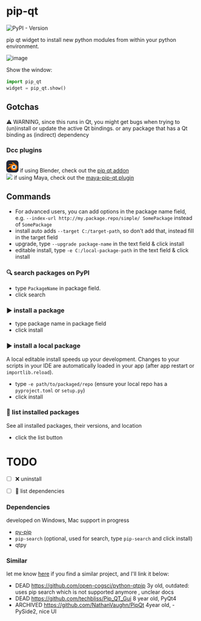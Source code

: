 # pip-qt
![PyPI - Version](https://img.shields.io/pypi/v/pip-qt)

pip qt widget to install new python modules from within your python environment.  

![image](https://github.com/hannesdelbeke/pip-qt/assets/3758308/272b56de-ada0-45f3-a813-75db8a749688)

Show the window:
```python
import pip_qt
widget = pip_qt.show()
```

## Gotchas
⚠️ WARNING, since this runs in Qt, you might get bugs when trying to (un)install or update the active Qt bindings.
or any package that has a Qt binding as (indirect) dependency

### Dcc plugins
<img src="https://raw.githubusercontent.com/tandpfun/skill-icons/59059d9d1a2c092696dc66e00931cc1181a4ce1f/icons/Blender-Dark.svg" width="32" style="max-width: 100%;"> if using Blender, check out the [pip qt addon](https://github.com/hannesdelbeke/pip-qt-addon)  
<img src="https://raw.githubusercontent.com/hannesdelbeke/gamedev-emojis/main/tools/emoji-maya.png" width="32" style="max-width: 100%;"> if using Maya, check out the [maya-pip-qt plugin](https://github.com/hannesdelbeke/maya-pip-qt)  


## Commands
- For advanced users, you can add options in the package name field, e.g. `--index-url http://my.package.repo/simple/ SomePackage` instead of `SomePackage`
- install auto adds `--target C:/target-path`, so don't add that, instead fill in the target field
- upgrade, type `--upgrade package-name` in the text field & click install
- editable install, type `-e C:/local-package-path` in the text field & click install

### 🔍 search packages on PyPI
- type `PackageName` in package field.
- click search

### ▶️ install a package
- type package name in package field
- click install

### ▶️ install a local package 
A local editable install speeds up your development.
Changes to your scripts in your IDE are automatically loaded in your app (after app restart or `importlib.reload`).
- type `-e path/to/packaged/repo` (ensure your local repo has a `pyproject.toml` or `setup.py`)
- click install

### 📃 list installed packages
See all installed packages, their versions, and location
- click the list button

# TODO
- [ ] ❌ uninstall
- [ ] 📃 list dependencies


### Dependencies
developed on Windows, Mac support in progress
- [py-pip](https://github.com/hannesdelbeke/py-pip)
- `pip-search` (optional, used for search, type `pip-search` and click install)
- qtpy



### Similar
let me know [here](https://github.com/hannesdelbeke/pip-qt/issues/new) if you find a similar project, and I'll link it below:
- DEAD https://github.com/open-cogsci/python-qtpip 3y old, outdated: uses pip search which is not supported anymore , unclear docs
- DEAD https://github.com/techbliss/Pip_QT_Gui 8 year old, PyQt4
- ARCHIVED https://github.com/NathanVaughn/PipQt 4year old, - PySide2, nice UI
